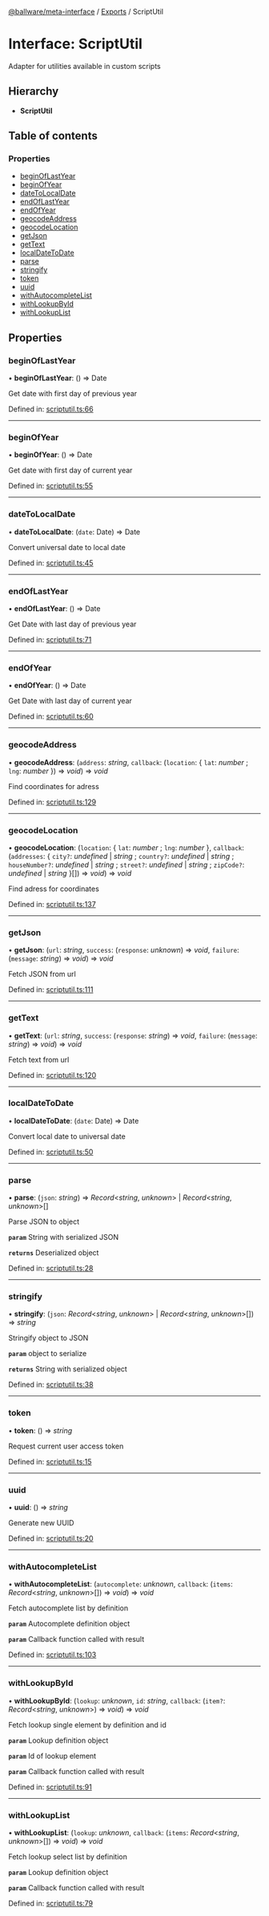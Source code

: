 [@ballware/meta-interface](../README.md) / [Exports](../modules.md) / ScriptUtil

# Interface: ScriptUtil

Adapter for utilities available in custom scripts

## Hierarchy

* **ScriptUtil**

## Table of contents

### Properties

- [beginOfLastYear](scriptutil.md#beginoflastyear)
- [beginOfYear](scriptutil.md#beginofyear)
- [dateToLocalDate](scriptutil.md#datetolocaldate)
- [endOfLastYear](scriptutil.md#endoflastyear)
- [endOfYear](scriptutil.md#endofyear)
- [geocodeAddress](scriptutil.md#geocodeaddress)
- [geocodeLocation](scriptutil.md#geocodelocation)
- [getJson](scriptutil.md#getjson)
- [getText](scriptutil.md#gettext)
- [localDateToDate](scriptutil.md#localdatetodate)
- [parse](scriptutil.md#parse)
- [stringify](scriptutil.md#stringify)
- [token](scriptutil.md#token)
- [uuid](scriptutil.md#uuid)
- [withAutocompleteList](scriptutil.md#withautocompletelist)
- [withLookupById](scriptutil.md#withlookupbyid)
- [withLookupList](scriptutil.md#withlookuplist)

## Properties

### beginOfLastYear

• **beginOfLastYear**: () => Date

Get date with first day of previous year

Defined in: [scriptutil.ts:66](https://github.com/frankball/ballware-meta-interface/blob/6b9dc3f/src/scriptutil.ts#L66)

___

### beginOfYear

• **beginOfYear**: () => Date

Get date with first day of current year

Defined in: [scriptutil.ts:55](https://github.com/frankball/ballware-meta-interface/blob/6b9dc3f/src/scriptutil.ts#L55)

___

### dateToLocalDate

• **dateToLocalDate**: (`date`: Date) => Date

Convert universal date to local date

Defined in: [scriptutil.ts:45](https://github.com/frankball/ballware-meta-interface/blob/6b9dc3f/src/scriptutil.ts#L45)

___

### endOfLastYear

• **endOfLastYear**: () => Date

Get Date with last day of previous year

Defined in: [scriptutil.ts:71](https://github.com/frankball/ballware-meta-interface/blob/6b9dc3f/src/scriptutil.ts#L71)

___

### endOfYear

• **endOfYear**: () => Date

Get Date with last day of current year

Defined in: [scriptutil.ts:60](https://github.com/frankball/ballware-meta-interface/blob/6b9dc3f/src/scriptutil.ts#L60)

___

### geocodeAddress

• **geocodeAddress**: (`address`: *string*, `callback`: (`location`: { `lat`: *number* ; `lng`: *number*  }) => *void*) => *void*

Find coordinates for adress

Defined in: [scriptutil.ts:129](https://github.com/frankball/ballware-meta-interface/blob/6b9dc3f/src/scriptutil.ts#L129)

___

### geocodeLocation

• **geocodeLocation**: (`location`: { `lat`: *number* ; `lng`: *number*  }, `callback`: (`addresses`: { `city?`: *undefined* \| *string* ; `country?`: *undefined* \| *string* ; `houseNumber?`: *undefined* \| *string* ; `street?`: *undefined* \| *string* ; `zipCode?`: *undefined* \| *string*  }[]) => *void*) => *void*

Find adress for coordinates

Defined in: [scriptutil.ts:137](https://github.com/frankball/ballware-meta-interface/blob/6b9dc3f/src/scriptutil.ts#L137)

___

### getJson

• **getJson**: (`url`: *string*, `success`: (`response`: *unknown*) => *void*, `failure`: (`message`: *string*) => *void*) => *void*

Fetch JSON from url

Defined in: [scriptutil.ts:111](https://github.com/frankball/ballware-meta-interface/blob/6b9dc3f/src/scriptutil.ts#L111)

___

### getText

• **getText**: (`url`: *string*, `success`: (`response`: *string*) => *void*, `failure`: (`message`: *string*) => *void*) => *void*

Fetch text from url

Defined in: [scriptutil.ts:120](https://github.com/frankball/ballware-meta-interface/blob/6b9dc3f/src/scriptutil.ts#L120)

___

### localDateToDate

• **localDateToDate**: (`date`: Date) => Date

Convert local date to universal date

Defined in: [scriptutil.ts:50](https://github.com/frankball/ballware-meta-interface/blob/6b9dc3f/src/scriptutil.ts#L50)

___

### parse

• **parse**: (`json`: *string*) => *Record*<*string*, *unknown*\> \| *Record*<*string*, *unknown*\>[]

Parse JSON to object

**`param`** String with serialized JSON

**`returns`** Deserialized object

Defined in: [scriptutil.ts:28](https://github.com/frankball/ballware-meta-interface/blob/6b9dc3f/src/scriptutil.ts#L28)

___

### stringify

• **stringify**: (`json`: *Record*<*string*, *unknown*\> \| *Record*<*string*, *unknown*\>[]) => *string*

Stringify object to JSON

**`param`** object to serialize

**`returns`** String with serialized object

Defined in: [scriptutil.ts:38](https://github.com/frankball/ballware-meta-interface/blob/6b9dc3f/src/scriptutil.ts#L38)

___

### token

• **token**: () => *string*

Request current user access token

Defined in: [scriptutil.ts:15](https://github.com/frankball/ballware-meta-interface/blob/6b9dc3f/src/scriptutil.ts#L15)

___

### uuid

• **uuid**: () => *string*

Generate new UUID

Defined in: [scriptutil.ts:20](https://github.com/frankball/ballware-meta-interface/blob/6b9dc3f/src/scriptutil.ts#L20)

___

### withAutocompleteList

• **withAutocompleteList**: (`autocomplete`: *unknown*, `callback`: (`items`: *Record*<*string*, *unknown*\>[]) => *void*) => *void*

Fetch autocomplete list by definition

**`param`** Autocomplete definition object

**`param`** Callback function called with result

Defined in: [scriptutil.ts:103](https://github.com/frankball/ballware-meta-interface/blob/6b9dc3f/src/scriptutil.ts#L103)

___

### withLookupById

• **withLookupById**: (`lookup`: *unknown*, `id`: *string*, `callback`: (`item?`: *Record*<*string*, *unknown*\>) => *void*) => *void*

Fetch lookup single element by definition and id

**`param`** Lookup definition object

**`param`** Id of lookup element

**`param`** Callback function called with result

Defined in: [scriptutil.ts:91](https://github.com/frankball/ballware-meta-interface/blob/6b9dc3f/src/scriptutil.ts#L91)

___

### withLookupList

• **withLookupList**: (`lookup`: *unknown*, `callback`: (`items`: *Record*<*string*, *unknown*\>[]) => *void*) => *void*

Fetch lookup select list by definition

**`param`** Lookup definition object

**`param`** Callback function called with result

Defined in: [scriptutil.ts:79](https://github.com/frankball/ballware-meta-interface/blob/6b9dc3f/src/scriptutil.ts#L79)
